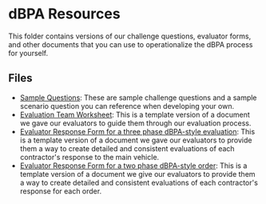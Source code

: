 # dBPA Resources

This folder contains versions of our challenge questions, evaluator forms, and other documents that you can use to operationalize the dBPA process for yourself.

## Files

- [Sample Questions](https://github.com/GSA/coe-discovery-bpa/blob/master/BPA/Resources/Sample-Questions.md): These are sample challenge questions and a sample scenario question you can reference when developing your own.
- [Evaluation Team Worksheet](https://github.com/GSA/coe-discovery-bpa/blob/master/BPA/Resources/Evaluation-Team-Worksheet-Template.docx): This is a template version of a document we gave our evaluators to guide them through our evaluation process.
- [Evaluator Response Form for a three phase dBPA-style evaluation](https://github.com/GSA/coe-discovery-bpa/blob/master/BPA/Resources/Evaluator-Response-Form-Three-Phases-Template.docx): This is a template version of a document we gave our evaluators to provide them a way to create detailed and consistent evaluations of each contractor's response to the main vehicle.
- [Evaluator Response Form for a two phase dBPA-style order](https://github.com/GSA/coe-discovery-bpa/blob/master/BPA/Resources/Evaluator-Response-Form-Two-Phases-Template.docx): This is a template version of a document we give our evaluators to provide them a way to create detailed and consistent evaluations of each contractor's response for each order.
